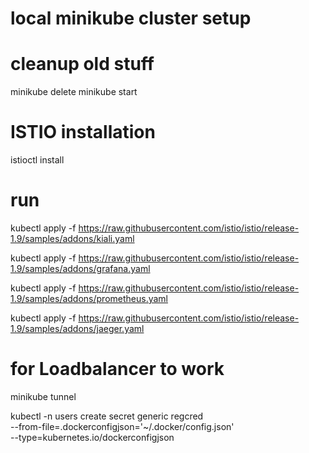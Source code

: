 # local minikube cluster setup

# cleanup old stuff

minikube delete
minikube start

# ISTIO installation

istioctl install

# run

kubectl apply -f https://raw.githubusercontent.com/istio/istio/release-1.9/samples/addons/kiali.yaml

kubectl apply -f https://raw.githubusercontent.com/istio/istio/release-1.9/samples/addons/grafana.yaml

kubectl apply -f https://raw.githubusercontent.com/istio/istio/release-1.9/samples/addons/prometheus.yaml

kubectl apply -f https://raw.githubusercontent.com/istio/istio/release-1.9/samples/addons/jaeger.yaml

# for Loadbalancer to work

minikube tunnel

kubectl -n users create secret generic regcred \
 --from-file=.dockerconfigjson='~/.docker/config.json' \
 --type=kubernetes.io/dockerconfigjson
